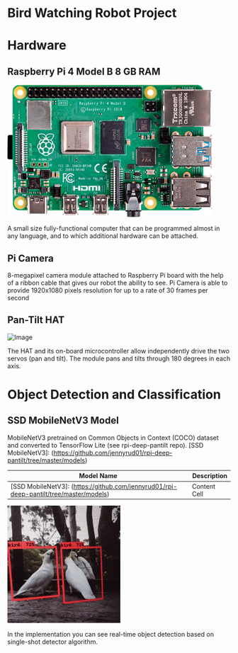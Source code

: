 # Bird Watching Robot Project


# Hardware 

## Raspberry Pi 4 Model B 8 GB RAM
![Image](rasp_pi_4_b_03_anw.png)

A small size fully-functional computer that can be programmed almost in any language, and to which additional hardware can be attached.

## Pi Camera

8-megapixel camera module attached to Raspberry Pi board with the help of a ribbon cable that gives our robot the ability to see. 
Pi Camera is able to provide 1920x1080 pixels resolution for up to a rate of 30 frames per second

## Pan-Tilt HAT 

![Image](20210218_150350.gif)

The HAT and its on-board microcontroller allow independently drive the two servos (pan and tilt). 
The module pans and tilts through 180 degrees in each axis.


# Object Detection and Classification 

## SSD MobileNetV3 Model

MobileNetV3 pretrained on Common Objects in Context (COCO) dataset and converted to TensorFlow Lite (see rpi-deep-pantilt repo). 
[SSD MobileNetV3]: (https://github.com/jennyrud01/rpi-deep-pantilt/tree/master/models)

| Model Name        | Description   |
| ----------------  | ------------- |
| [SSD MobileNetV3]: (https://github.com/jennyrud01/rpi-deep-pantilt/tree/master/models) | Content Cell  |


![Image](birds.gif)

In the implementation you can see real-time object detection based on single-shot detector algorithm. 
